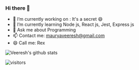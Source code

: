 ### Hi there 👋

<!--
**Veeresh-Rex/Veeresh-Rex** is a ✨ _special_ ✨ repository because its `README.md` (this file) appears on your GitHub profile.

Here are some ideas to get you started:
-->
- 🔭 I’m currently working on : It's a secret 😄
- 🌱 I’m currently learning Node js, React js, Jest, Express js 
- 💬 Ask me about Programming
- 📫 Contact me: mauryaveeresh@gmail.com
- 😄 Call me: Rex


![Veeresh's github stats](https://github-readme-stats.vercel.app/api?username=Veeresh-Rex&show_icons=true&hide_border=true)

![visitors](https://visitor-badge.laobi.icu/badge?page_id=Veeresh-Rex.Veeresh-Rex)
